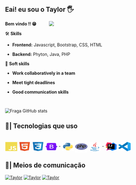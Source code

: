 ## Eai! eu sou o Taylor 🖐️
<img src="https://raw.githubusercontent.com/MicaelliMedeiros/micaellimedeiros/master/image/computer-illustration.png" min-width="360px" max-width="360px" width="360px" align="right">

 <strong> Bem vindo !! 😁 </strong>
 
 🛠 <b>Skills</b>

- **Frontend:** Javascript, Bootstrap, CSS, HTML

- **Backend:** Phyton, Java, PHP

👔 <b> Soft skills</b>
<br>
- **Work collaboratively in a team**

- **Meet tight deadlines**

- **Good communication skills**

<br>
 
 ![Fraga GitHub stats](https://github-readme-stats.vercel.app/api?username=rewmond&show_icons=true&theme=dark&count_private=true)

## 📌| Tecnologias que uso
<div style="display: inline_block"><br>
  <img align="center" alt="Taylor-Js" height="30" width="40" src="https://raw.githubusercontent.com/devicons/devicon/master/icons/javascript/javascript-plain.svg">
  
  <img align="center" alt="Taylor-HTML" height="30" width="40" src="https://raw.githubusercontent.com/devicons/devicon/master/icons/html5/html5-original.svg">
  <img align="center" alt="Taylor-CSS" height="30" width="40" src="https://raw.githubusercontent.com/devicons/devicon/master/icons/css3/css3-original.svg">
 <img align="center" alt="Taylor-php" height="30" width="40" src="https://raw.githubusercontent.com/devicons/devicon/master/icons/bootstrap/bootstrap-original.svg">
  -
  <img align="center" alt="Taylor-Python" height="30" width="40" src="https://raw.githubusercontent.com/devicons/devicon/master/icons/python/python-original.svg"> 
  <img align="center" alt="Taylor-php" height="40" width="40" src="https://raw.githubusercontent.com/devicons/devicon/master/icons/php/php-original.svg">

  <img align="center" alt="Taylor-php" height="30" width="40" src="https://raw.githubusercontent.com/devicons/devicon/master/icons/java/java-original.svg">
  -
  <img align="center" alt="Taylor-php" height="30" width="40" src="https://raw.githubusercontent.com/devicons/devicon/master/icons/intellij/intellij-original.svg">
 
  <img align="center" alt="Taylor-php" height="30" width="40" src="https://raw.githubusercontent.com/devicons/devicon/master/icons/vscode/vscode-original.svg">
</div>

## 📌| Meios de comunicação
<div>
<a href="https://twitter.com/rewmond_" target="_blank"><img align="center" src="https://raw.githubusercontent.com/rahuldkjain/github-profile-readme-generator/master/src/images/icons/Social/twitter.svg" alt="Taylor" height="30" width="40" /></a>
<a href="#" target="_blank"><img align="center" src="https://raw.githubusercontent.com/rahuldkjain/github-profile-readme-generator/master/src/images/icons/Social/linked-in-alt.svg" alt="Taylor" height="30" width="40" /></a>
<a href="https://www.instagram.com/taylorvteixeira/" target="_blank"><img align="center" src="https://raw.githubusercontent.com/rahuldkjain/github-profile-readme-generator/master/src/images/icons/Social/instagram.svg" alt="Taylor" height="30" width="40" /></a>
</div>
